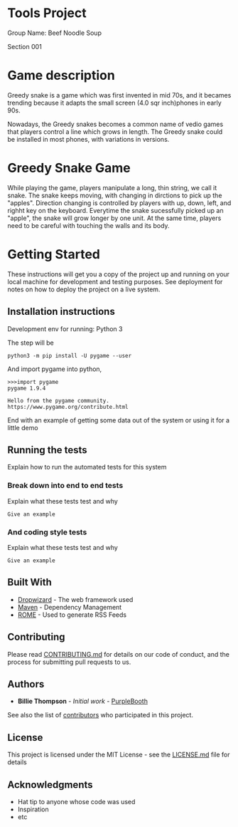 # Tools Project

Group Name: Beef Noodle Soup

Section 001

# Game description 

Greedy snake is a game which was first invented in mid 70s, and it becames trending because it adapts the small screen (4.0 sqr inch)phones in early 90s. 

Nowadays, the Greedy snakes becomes a common name of vedio games that players control a line which grows in length. The Greedy snake could be installed in most phones, with variations in versions.


# Greedy Snake Game

While playing the game, players manipulate a long, thin string, we call it snake. The snake keeps moving, with changing in dirctions to pick up the "apples". Direction changing is controlled by players with up, down, left, and righht key on the keyboard. Everytime the snake sucessfully picked up an "apple", the snake will grow longer by one unit. At the same time, players need to be careful with touching the walls and its body.


# Getting Started

These instructions will get you a copy of the project up and running on your local machine for development and testing purposes. See deployment for notes on how to deploy the project on a live system.

## Installation instructions

Development env for running: Python 3

The step will be

```
python3 -m pip install -U pygame --user

```

And import pygame into python,

```
>>>import pygame
pygame 1.9.4

Hello from the pygame community. https://www.pygame.org/contribute.html

```

End with an example of getting some data out of the system or using it for a little demo

## Running the tests

Explain how to run the automated tests for this system

### Break down into end to end tests

Explain what these tests test and why

```
Give an example
```

### And coding style tests

Explain what these tests test and why

```
Give an example
```


## Built With

* [Dropwizard](http://www.dropwizard.io/1.0.2/docs/) - The web framework used
* [Maven](https://maven.apache.org/) - Dependency Management
* [ROME](https://rometools.github.io/rome/) - Used to generate RSS Feeds

## Contributing

Please read [CONTRIBUTING.md](https://gist.github.com/PurpleBooth/b24679402957c63ec426) for details on our code of conduct, and the process for submitting pull requests to us.

## Authors

* **Billie Thompson** - *Initial work* - [PurpleBooth](https://github.com/PurpleBooth)

See also the list of [contributors](https://github.com/your/project/contributors) who participated in this project.

## License

This project is licensed under the MIT License - see the [LICENSE.md](LICENSE.md) file for details

## Acknowledgments

* Hat tip to anyone whose code was used
* Inspiration
* etc
